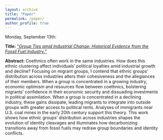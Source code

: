 ```yaml
---
layout: archive
title: "Paper"
permalink: /paper/
author_profile: true
---
```


Monday, September 13th:

**Title:** ["*Group Ties amid Industrial Change: Historical Evidence from the Fossil Fuel Industry.*"](/_talks/Noah_Zucker_13SEP2021.pdf)

**Abstract:**
Coethnics often work in the same industries. How does this ethnic clustering affect individuals’ political loyalties amid industrial growth and decline? Focusing on migrant groups, I contend that ethnic groups’ distribution across industries alters their cohesiveness and the allegiances of their members. When a group is concentrated in a growing industry, economic optimism and resources flow between coethnics, bolstering migrants’ confidence in their economic security and dissuading investments in political assimilation. When a group is concentrated in a declining industry, these gains dissipate, leading migrants to integrate into outside groups with greater access to political rents. Analyses of immigrants near U.S. coal mines in the early 20th century support this theory. This work shows how ethnic groups’ distribution across industries shapes the evolution of identity cleavages and illuminates how decarbonizing transitions away from fossil fuels may redraw group boundaries and identity conflicts.


